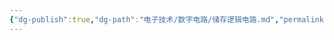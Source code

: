 ```yaml
---
{"dg-publish":true,"dg-path":"电子技术/数字电路/储存逻辑电路.md","permalink":"/电子技术/数字电路/储存逻辑电路/","dgPassFrontmatter":true,"noteIcon":"","created":"2024-10-17T18:29:12.982+08:00","updated":"2025-05-26T00:36:38.681+08:00"}
---
```







